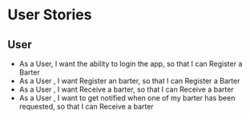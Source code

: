 # User Stories

## User 
* As a User,  I want the ability to login the app, so that I can Register a Barter
* As a User ,  I want Register an barter, so that I can Register a Barter
* As a User ,  I want Receive a barter, so that I can Receive a barter
* As a User ,  I want to get notified when one of my barter has been requested, so that I can Receive a barter